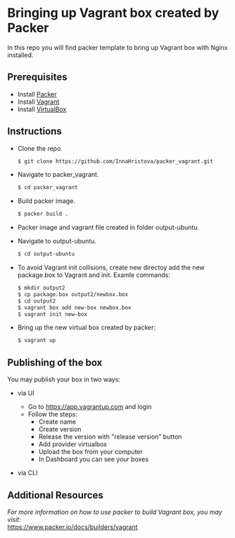 # Bringing up Vagrant box created by Packer

In this repo you will find packer template to bring up Vagrant box with Nginx installed. 

## Prerequisites

* Install [Packer](https://learn.hashicorp.com/tutorials/packer/get-started-install-cli)
* Install [Vagrant](https://www.vagrantup.com/downloads)  
* Install [VirtualBox](https://www.virtualbox.org/wiki/Downloads)


## Instructions

* Clone the repo.

  ```bash
  $ git clone https://github.com/InnaHristova/packer_vagrant.git
  ``` 

* Navigate to packer_vagrant.

  ```bash
  $ cd packer_vagrant
  ```
* Build packer image. 
  
  ```bash
  $ packer build .
  ```    

* Packer image and vagrant file created in folder output-ubuntu.    

* Navigate to output-ubuntu.

  ```bash
  $ cd output-ubuntu
  ```

* To avoid Vagrant init collisions, create new directoy add the new package.box to Vagrant and init. Examle commands:

  ```bash
  $ mkdir output2
  $ cp package.box output2/newbox.box
  $ cd output2
  $ vagrant box add new-box newbox.box
  $ vagrant init new-box
  ```    

* Bring up the new virtual box created by packer:

  ```bash
  $ vagrant up
  ```    
 
## Publishing of the box    

You may publish your box in two ways:

* via UI  
  * Go to https://app.vagrantup.com and login  
  * Follow the steps:  
    * Create name  
    * Create version  
    * Release the version with "release version" button  
    * Add provider virtualbox
    * Upload the box from your computer
    * In Dashboard you can see your boxes
    
* via CLI
 
 ## Additional Resources
*For more information on how to use packer to build Vagrant box, you may visit:*    
https://www.packer.io/docs/builders/vagrant
